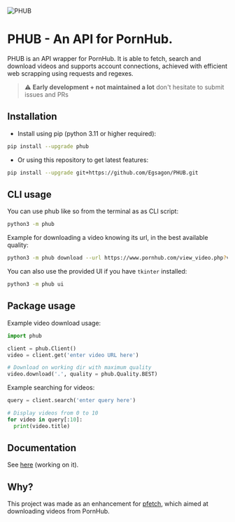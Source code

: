 ![PHUB](https://github.com/Egsagon/PHUB/blob/master/assets/banner.png)

# PHUB - An API for PornHub.
PHUB is an API wrapper for PornHub. It is able to fetch, search and download videos and supports account connections, achieved with efficient web scrapping using requests and regexes.

> :warning: **Early development + not maintained a lot** don't hesitate to submit issues and PRs

## Installation
- Install using pip (python 3.11 or higher required):
```sh
pip install --upgrade phub
```

- Or using this repository to get latest features:
```sh
pip install --upgrade git+https://github.com/Egsagon/PHUB.git
```

## CLI usage
You can use phub like so from the terminal as as CLI script:
```sh
python3 -m phub
```

Example for downloading a video knowing its url, in the best available quality:
```sh
python3 -m phub download --url https://www.pornhub.com/view_video.php?viewkey=xxx -q 'best'
```

You can also use the provided UI if you have `tkinter` installed:
```sh
python3 -m phub ui
```

## Package usage
Example video download usage:
```python
import phub

client = phub.Client()
video = client.get('enter video URL here')

# Download on working dir with maximum quality
video.download('.', quality = phub.Quality.BEST)
```

Example searching for videos:
```python
query = client.search('enter query here')

# Display videos from 0 to 10
for video in query[:10]:
  print(video.title)
```

## Documentation
See [here](https://phub.readthedocs.io) (working on it).

## Why?
This project was made as an enhancement for [pfetch](https://github.com/Egsagon/pornhub-fetch), which aimed at downloading videos from PornHub.
